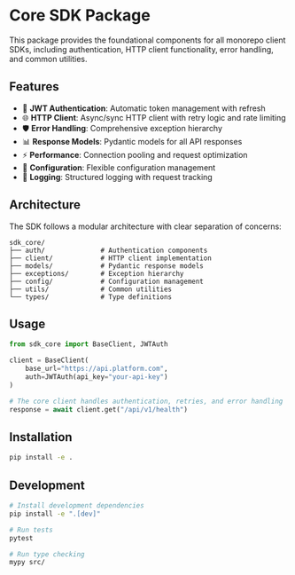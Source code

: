 # Core SDK Package

This package provides the foundational components for all monorepo client SDKs, including authentication, HTTP client functionality, error handling, and common utilities.

## Features

- 🔐 **JWT Authentication**: Automatic token management with refresh
- 🌐 **HTTP Client**: Async/sync HTTP client with retry logic and rate limiting
- 🛡️ **Error Handling**: Comprehensive exception hierarchy
- 📊 **Response Models**: Pydantic models for all API responses
- ⚡ **Performance**: Connection pooling and request optimization
- 🔧 **Configuration**: Flexible configuration management
- 📝 **Logging**: Structured logging with request tracking

## Architecture

The SDK follows a modular architecture with clear separation of concerns:

```
sdk_core/
├── auth/              # Authentication components
├── client/            # HTTP client implementation  
├── models/            # Pydantic response models
├── exceptions/        # Exception hierarchy
├── config/            # Configuration management
├── utils/             # Common utilities
└── types/             # Type definitions
```

## Usage

```python
from sdk_core import BaseClient, JWTAuth

client = BaseClient(
    base_url="https://api.platform.com",
    auth=JWTAuth(api_key="your-api-key")
)

# The core client handles authentication, retries, and error handling
response = await client.get("/api/v1/health")
```

## Installation

```bash
pip install -e .
```

## Development

```bash
# Install development dependencies
pip install -e ".[dev]"

# Run tests
pytest

# Run type checking
mypy src/
```